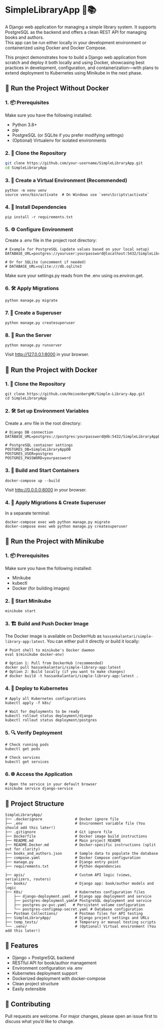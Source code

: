 # SimpleLibraryApp 🐳📚

A Django web application for managing a simple library system. It supports PostgreSQL as the backend and offers a clean REST API for managing books and authors.  
This app can be run either locally in your development environment or containerized using Docker and Docker Compose.

This project demonstrates how to build a Django web application from scratch and deploy it both locally and using Docker, showcasing best practices in development, configuration, and containerization—with plans to extend deployment to Kubernetes using Minikube in the next phase.


## 🌱 Run the Project Without Docker

### 1. 📦 Prerequisites

Make sure you have the following installed:

- Python 3.8+
- pip
- PostgreSQL (or SQLite if you prefer modifying settings)
- (Optional) Virtualenv for isolated environments


### 2. 🔄 Clone the Repository

```bash
git clone https://github.com/your-username/SimpleLibraryApp.git
cd SimpleLibraryApp
```

### 3. 🧪 Create a Virtual Environment (Recommended)
```
python -m venv venv
source venv/bin/activate  # On Windows use `venv\Scripts\activate`
```

### 4. 📜 Install Dependencies
```
pip install -r requirements.txt
```

### 5. ⚙️ Configure Environment
Create a .env file in the project root directory:
```
# Example for PostgreSQL (update values based on your local setup)
DATABASE_URL=postgres://youruser:yourpassword@localhost:5432/SimpleLibraryAppDB

# Or for SQLite (uncomment if needed)
# DATABASE_URL=sqlite:///db.sqlite3
```

Make sure your settings.py reads from the .env using os.environ.get.

### 6. 🛠 Apply Migrations
```
python manage.py migrate
```

### 7. 👤 Create a Superuser
```
python manage.py createsuperuser
```

### 8. 🚀 Run the Server
```
python manage.py runserver
```
Visit http://127.0.0.1:8000 in your browser.

## 🐳 Run the Project with Docker

### 1. 📂 Clone the Repository
```
git clone https://github.com/HeisenbergHK/Simple-Library-App.git
cd SimpleLibraryApp
```

### 2. 🛠 Set up Environment Variables
Create a .env file in the root directory:
```
# Django DB connection
DATABASE_URL=postgres://postgres:yourpassword@db:5432/SimpleLibraryAppDB

# PostgreSQL container settings
POSTGRES_DB=SimpleLibraryAppDB
POSTGRES_USER=postgres
POSTGRES_PASSWORD=yourpassword
```

### 3. 🧱 Build and Start Containers
```
docker-compose up --build
```
Visit http://0.0.0.0:8000 in your browser.

### 4. 🔁 Apply Migrations & Create Superuser
In a separate terminal:
```
docker-compose exec web python manage.py migrate
docker-compose exec web python manage.py createsuperuser
```

## 🚢 Run the Project with Minikube

### 1. 📦 Prerequisites

Make sure you have the following installed:
- Minikube
- kubectl
- Docker (for building images)

### 2. 🔄 Start Minikube
```
minikube start
```

### 3. 🏗️ Build and Push Docker Image
The Docker image is available on DockerHub as `hassankalantari/simple-library-app:latest`. You can either pull it directly or build it locally:

```
# Point shell to minikube's Docker daemon
eval $(minikube docker-env)

# Option 1: Pull from DockerHub (recommended)
docker pull hassankalantari/simple-library-app:latest
# Option 2: Build locally (if you want to make changes)
# docker build -t hassankalantari/simple-library-app:latest .
```

### 4. 🚀 Deploy to Kubernetes
```
# Apply all Kubernetes configurations
kubectl apply -f k8s/

# Wait for deployments to be ready
kubectl rollout status deployment/django
kubectl rollout status deployment/postgres
```

### 5. 🔍 Verify Deployment
```
# Check running pods
kubectl get pods

# Check services
kubectl get services
```

### 6. 🌐 Access the Application
```
# Open the service in your default browser
minikube service django-service
```

## 📁 Project Structure
```
SimpleLibraryApp/
├── .dockerignore               # Docker ignore file
├── .env                        # Environment variable file (You should add this later!)
├── .gitignore                  # Git ignore file
├── Dockerfile                  # Docker image build instructions
├── README.md                   # Main project README
├── README.Docker.md            # Docker-specific instructions (split out for clarity)
├── books_and_authors.json      # Sample data to populate the database
├── compose.yaml                # Docker Compose configuration
├── manage.py                   # Django entry point
├── requirements.txt            # Python dependencies

├── apis/                       # Custom API logic (views, serializers, routers)
├── books/                      # Django app: book/author models and logic
├── K8s/                        # Kubernetes configuration files
│   ├── django-deployment.yaml  # Django app deployment and service
│   ├── postgres-deployment.yaml# PostgreSQL deployment and service
│   ├── postgres-pv-pvc.yaml   # Persistent volume configuration
│   └── postgres-configmap-secret.yaml # Database configuration
├── Postman Collections/        # Postman files for API testing
├── SimpleLibraryApp/           # Django project settings and URLs
├── temp_tests/                 # Temporary or manual testing scripts
└── .venv/                      # (Optional) Virtual environment (You add this later!)
```

## 🧠 Features
- Django + PostgreSQL backend
- RESTful API for book/author management
- Environment configuration via .env
- Kubernetes deployment support
- Dockerized deployment with docker-compose
- Clean project structure
- Easily extensible

## 🤝 Contributing
Pull requests are welcome. For major changes, please open an issue first to discuss what you’d like to change.